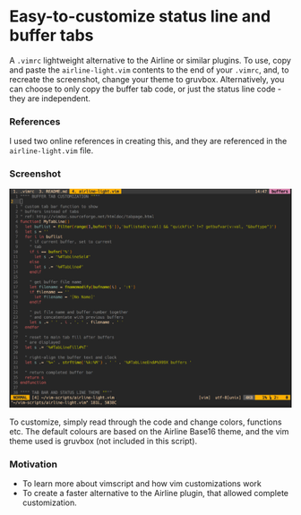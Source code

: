 # Easy-to-customize status line and buffer tabs

A <code>.vimrc</code> lightweight alternative to the Airline or similar plugins. To use, copy and paste the <code>airline-light.vim</code> contents to the end of your <code>.vimrc</code>, and, to recreate the screenshot, change your theme to gruvbox. Alternatively, you can choose to only copy the buffer tab code, or just the status line code - they are independent.

### References

I used two online references in creating this, and they are referenced in the <code>airline-light.vim</code> file.

### Screenshot

![Screenshot](/screenshots/default.png?raw=true "Default Theme")

To customize, simply read through the code and change colors, functions etc. The default colours are based on the Airline Base16 theme, and the vim theme used is gruvbox (not included in this script).

### Motivation

* To learn more about vimscript and how vim customizations work
* To create a faster alternative to the Airline plugin, that allowed complete customization.
